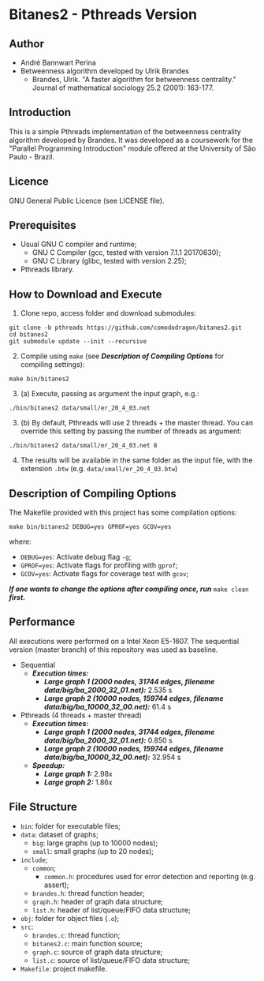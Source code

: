 # Bitanes2 - Pthreads Version

## Author

* André Bannwart Perina
* Betweenness algorithm developed by Ulrik Brandes
	* Brandes, Ulrik. "A faster algorithm for betweenness centrality." Journal of mathematical sociology 25.2 (2001): 163-177.

## Introduction

This is a simple Pthreads implementation of the betweenness centrality algorithm developed by Brandes. It was developed as a coursework for the "Parallel Programming Introduction" module offered at the University of São Paulo - Brazil.

## Licence

GNU General Public Licence (see LICENSE file).

## Prerequisites

* Usual GNU C compiler and runtime;
	* GNU C Compiler (gcc, tested with version 7.1.1 20170630);
	* GNU C Library (glibc, tested with version 2.25);
* Pthreads library.

## How to Download and Execute

1. Clone repo, access folder and download submodules:

```
git clone -b pthreads https://github.com/comododragon/bitanes2.git
cd bitanes2
git submodule update --init --recursive
```

2. Compile using ```make``` (see ***Description of Compiling Options*** for compiling settings):

```
make bin/bitanes2
```

3. (a) Execute, passing as argument the input graph, e.g.:

```
./bin/bitanes2 data/small/er_20_4_03.net
```

3. (b) By default, Pthreads will use 2 threads + the master thread. You can override this setting by passing the number of threads as argument:

```
./bin/bitanes2 data/small/er_20_4_03.net 8
```

4. The results will be available in the same folder as the input file, with the extension ```.btw``` (e.g. ```data/small/er_20_4_03.btw```)

## Description of Compiling Options

The Makefile provided with this project has some compilation options:

```make bin/bitanes2 DEBUG=yes GPROF=yes GCOV=yes```

where:

* ```DEBUG=yes```: Activate debug flag ```-g```;
* ```GPROF=yes```: Activate flags for profiling with ```gprof```;
* ```GCOV=yes```: Activate flags for coverage test with ```gcov```;

***If one wants to change the options after compiling once, run*** ```make clean``` ***first.***

## Performance

All executions were performed on a Intel Xeon E5-1607. The sequential version (master branch) of this repository was used as baseline.

* Sequential
	* ***Execution times:***
		* ***Large graph 1 (2000 nodes, 31744 edges, filename data/big/ba_2000_32_01.net):*** 2.535 s
		* ***Large graph 2 (10000 nodes, 159744 edges, filename data/big/ba_10000_32_00.net):*** 61.4 s
* Pthreads (4 threads + master thread)
	* ***Execution times:***
		* ***Large graph 1 (2000 nodes, 31744 edges, filename data/big/ba_2000_32_01.net):*** 0.850 s
		* ***Large graph 2 (10000 nodes, 159744 edges, filename data/big/ba_10000_32_00.net):*** 32.954 s
	* ***Speedup:***
		* ***Large graph 1:*** 2.98x
		* ***Large graph 2:*** 1.86x

## File Structure

* ```bin```: folder for executable files;
* ```data```: dataset of graphs;
	* ```big```: large graphs (up to 10000 nodes);
	* ```small```: small graphs (up to 20 nodes);
* ```include```;
	* ```common```;
		* ```common.h```: procedures used for error detection and reporting (e.g. assert);
	* ```brandes.h```: thread function header;
	* ```graph.h```: header of graph data structure;
	* ```list.h```: header of list/queue/FIFO data structure;
* ```obj```: folder for object files (```.o```);
* ```src```:
	* ```brandes.c```: thread function;
	* ```bitanes2.c```: main function source;
	* ```graph.c```: source of graph data structure;
	* ```list.c```: source of list/queue/FIFO data structure;
* ```Makefile```: project makefile.
